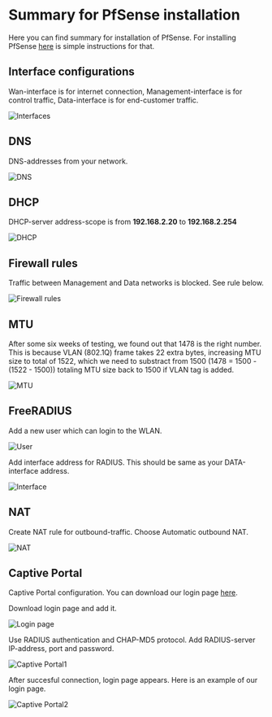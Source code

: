 # Summary for PfSense installation

Here you can find summary for installation of PfSense. For installing PfSense [here](https://doc.pfsense.org/index.php/Installing_pfSense) is simple instructions for that.

## Interface configurations

Wan-interface is for internet connection, Management-interface is for control traffic, Data-interface is for end-customer traffic.

![Interfaces](https://cybertrust.labranet.jamk.fi/cf2017/overflow/raw/master/pictures/interfaces2.png)

## DNS

DNS-addresses from your network.

![DNS](https://cybertrust.labranet.jamk.fi/cf2017/overflow/raw/master/pictures/dns.png)

## DHCP

DHCP-server address-scope is from **192.168.2.20** to **192.168.2.254**

![DHCP](https://cybertrust.labranet.jamk.fi/cf2017/overflow/raw/master/pictures/dhcp.png)

## Firewall rules

Traffic between Management and Data networks is blocked. See rule below.

![Firewall rules](https://cybertrust.labranet.jamk.fi/cf2017/overflow/raw/master/pictures/firewall_rules.png)

## MTU

After some six weeks of testing, we found out that 1478 is the right number. This is because VLAN (802.1Q) frame takes 22 extra bytes, increasing MTU size to total of 1522, which we need to substract from 1500 (1478 = 1500 - (1522 - 1500)) totaling MTU size back to 1500 if VLAN tag is added.

![MTU](https://cybertrust.labranet.jamk.fi/cf2017/overflow/raw/master/pictures/mtu.png)

## FreeRADIUS

Add a new user which can login to the WLAN.

![User](https://cybertrust.labranet.jamk.fi/cf2017/overflow/raw/master/pictures/radius_user.png)

Add interface address for RADIUS. This should be same as your DATA-interface address.

![Interface](https://cybertrust.labranet.jamk.fi/cf2017/overflow/raw/master/pictures/radius_int.png)

## NAT

Create NAT rule for outbound-traffic. Choose Automatic outbound NAT.

![NAT](https://cybertrust.labranet.jamk.fi/cf2017/overflow/raw/master/pictures/nat.png)

## Captive Portal

Captive Portal configuration. You can download our login page [here](https://cybertrust.labranet.jamk.fi/cf2017/overflow/blob/master/Random/index.php).

Download login page and add it.

![Login page](https://cybertrust.labranet.jamk.fi/cf2017/overflow/raw/master/pictures/login_page.png)

Use RADIUS authentication and CHAP-MD5 protocol. Add RADIUS-server IP-address, port and password.

![Captive Portal1](https://cybertrust.labranet.jamk.fi/cf2017/overflow/raw/master/pictures/captive1.png)

After succesful connection, login page appears. Here is an example of our login page.

![Captive Portal2](https://cybertrust.labranet.jamk.fi/cf2017/overflow/raw/master/pictures/captive2.png)


